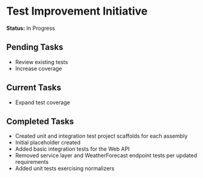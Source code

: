# Test Improvement Initiative

**Status:** In Progress

## Pending Tasks
- Review existing tests
- Increase coverage

## Current Tasks
- Expand test coverage

## Completed Tasks
- Created unit and integration test project scaffolds for each assembly
- Initial placeholder created
- Added basic integration tests for the Web API
- Removed service layer and WeatherForecast endpoint tests per updated requirements
- Added unit tests exercising normalizers

